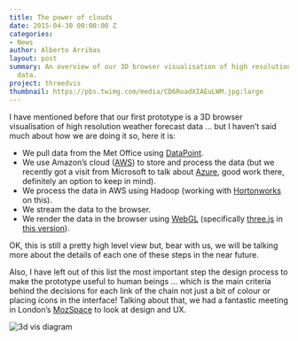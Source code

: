 ```yaml
---
title: The power of clouds
date: 2015-04-30 00:00:00 Z
categories:
- News
author: Alberto Arribas
layout: post
summary: An overview of our 3D browser visualisation of high resolution weather forecast
  data.
project: threedvis
thumbnail: https://pbs.twimg.com/media/CD6RoadXIAEuLWM.jpg:large
---
```


I have mentioned before that our first prototype is a 3D browser visualisation of high resolution weather forecast data ... but I haven’t said much about how we are doing it so, here it is:

 * We pull data from the Met Office using [DataPoint][1].
 * We use Amazon’s cloud ([AWS][5]) to store and process the data (but we recently got a visit from Microsoft to talk about [Azure][6], good work there, definitely an option to keep in mind).
 * We process the data in AWS using Hadoop (working with [Hortonworks][2] on this).
 * We stream the data to the browser.
 * We render the data in the browser using [WebGL][3] (specifically [three.js][8] in [this version][7]).

OK, this is still a pretty high level view but, bear with us, we will be talking more about the details of each one of these steps in the near future.

Also, I have left out of this list the most important step the design process to make the prototype useful to human beings ... which is the main criteria behind the decisions for each link of the chain not just a bit of colour or placing icons in the interface! Talking about that, we had a fantastic meeting in London’s [MozSpace][4] to look at design and UX.

 ![3d vis diagram](https://pbs.twimg.com/media/CD6RoadXIAEuLWM.jpg:large)

[1]: http://www.metoffice.gov.uk/datapoint/
[2]: http://hortonworks.com/
[3]: https://get.webgl.org/
[4]: https://www.mozilla.org/en-US/contact/spaces/london/
[5]: http://aws.amazon.com/
[6]: http://azure.microsoft.com/
[7]: http://msaunby.github.io/uk-weather-3d/
[8]: http://threejs.org/
